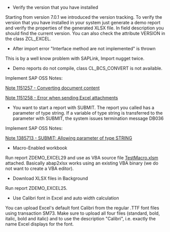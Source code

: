 * Verify the version that you have installed

Starting from version 7.0.1 we introduced the version tracking.
To verify the version that you have installed in your system just generate a demo report and verify the properties of the generated XLSX file. In field description you should find the current version.
You can also check the attribute VERSION in the class ZCL_EXCEL.

* After import error "Interface method are not implemented" is thrown

This is by a well know problem with SAPLink, Import nugget twice.
 
* Demo reports do not compile, class CL_BCS_CONVERT is not available.

Implement SAP OSS Notes:

[Note 1151257 - Converting document content](https://service.sap.com/sap/support/notes/1151257)

[Note 1151258 - Error when sending Excel attachments](https://service.sap.com/sap/support/notes/1151258)
 
* You want to start a report with SUBMIT. The report you called has a parameter of type string. If a variable of type string is transferred to the parameter with SUBMIT, the system issues termination message DB036

Implement SAP OSS Notes:

[Note 1385713 - SUBMIT: Allowing parameter of type STRING](https://service.sap.com/sap/support/notes/1385713)
 
* Macro-Enabled workbook
 
Run report ZDEMO_EXCEL29 and use as VBA source file [TestMacro.xlsm](https://github.com/abap2xlsx/abap2xlsx/blob/master/resources/TestMacro.xlsm) attached.
Basically abap2xlsx works using an existing VBA binary (we do not want to create a VBA editor).

* Download XLSX files in Background

Run report ZDEMO_EXCEL25.

* Use Calibri font in Excel and auto width calculation

You can upload Excel's default font Calibri from the regular .TTF font files using transaction SM73. Make sure to upload all four files (standard, bold, italic, bold and italic) and to use the description "Calibri", i.e. exactly the name Excel displays for the font. 
 
